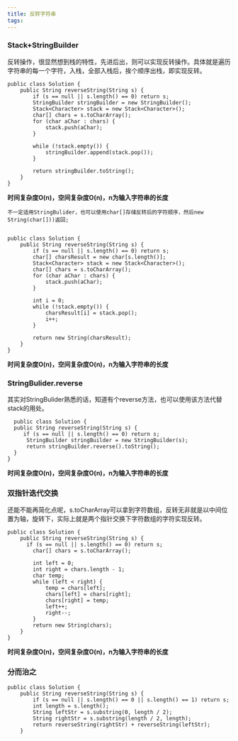 ```yaml
---
title: 反转字符串
tags:
---
```




### Stack+StringBuilder
反转操作，很显然想到栈的特性，先进后出，则可以实现反转操作。具体就是遍历字符串的每一个字符，入栈，全部入栈后，挨个顺序出栈，即实现反转。

    public class Solution {
        public String reverseString(String s) {
            if (s == null || s.length() == 0) return s;
            StringBuilder stringBuilder = new StringBuilder();
            Stack<Character> stack = new Stack<Character>();
            char[] chars = s.toCharArray();
            for (char aChar : chars) {
                stack.push(aChar);
            }

            while (!stack.empty()) {
                stringBuilder.append(stack.pop());
            }

            return stringBuilder.toString();
        }
    }

  **时间复杂度O(n)，空间复杂度O(n)，n为输入字符串的长度**

    不一定适用StringBulider，也可以使用char[]存储反转后的字符顺序，然后new String(char[]))返回;


    public class Solution {
        public String reverseString(String s) {
            if (s == null || s.length() == 0) return s;
            char[] charsResult = new char[s.length()];
            Stack<Character> stack = new Stack<Character>();
            char[] chars = s.toCharArray();
            for (char aChar : chars) {
                stack.push(aChar);
            }

            int i = 0;
            while (!stack.empty()) {
                charsResult[i] = stack.pop();
                i++;
            }

            return new String(charsResult);
        }
    }
  **时间复杂度O(n)，空间复杂度O(n)，n为输入字符串的长度**


### StringBulider.reverse
  其实对StringBulider熟悉的话，知道有个reverse方法，也可以使用该方法代替stack的用处。

      public class Solution {
      public String reverseString(String s) {
         if (s == null || s.length() == 0) return s;
          StringBuilder stringBuilder = new StringBuilder(s);
          return stringBuilder.reverse().toString();
      }
    }
**时间复杂度O(n)，空间复杂度O(n)，n为输入字符串的长度**

### 双指针迭代交换
  还能不能再简化点呢，s.toCharArray可以拿到字符数组，反转无非就是以中间位置为轴，旋转下，实际上就是两个指针交换下字符数组的字符实现反转。

    public class Solution {
        public String reverseString(String s) {
          if (s == null || s.length() == 0) return s;
            char[] chars = s.toCharArray();

            int left = 0;
            int right = chars.length - 1;
            char temp;
            while (left < right) {
                temp = chars[left];
                chars[left] = chars[right];
                chars[right] = temp;
                left++;
                right--;
            }
            return new String(chars);
        }
    }
**时间复杂度O(n)，空间复杂度O(n)，n为输入字符串的长度**

### 分而治之
    public class Solution {
        public String reverseString(String s) {
            if (s == null || s.length() == 0 || s.length() == 1) return s;
            int length = s.length();
            String leftStr = s.substring(0, length / 2);
            String rightStr = s.substring(length / 2, length);
            return reverseString(rightStr) + reverseString(leftStr);
        }
